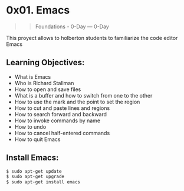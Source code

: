 # 0x01. Emacs
>> Foundations - 0-Day ― 0-Day

This proyect allows to holberton students to familiarize the code editor Emacs
## Learning Objectives:
-   What is Emacs
-   Who is Richard Stallman
-   How to open and save files
-   What is a buffer and how to switch from one to the other
-   How to use the mark and the point to set the region
-   How to cut and paste lines and regions
-   How to search forward and backward
-   How to invoke commands by name
-   How to undo
-   How to cancel half-entered commands
-   How to quit Emacs

## Install Emacs:
``` sh
$ sudo apt-get update
$ sudo apt-get upgrade
$ sudo apt-get install emacs
```